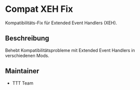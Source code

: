 # Compat XEH Fix

Kompatibilitäts-Fix für Extended Event Handlers (XEH).

## Beschreibung

Behebt Kompatibilitätsprobleme mit Extended Event Handlers in verschiedenen Mods.

## Maintainer

- TTT Team
